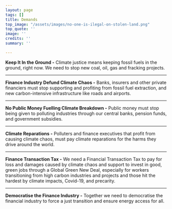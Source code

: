 ```yaml
---
layout: page
tags: []
title: Demands
top_image: "/assets/images/no-one-is-ilegal-on-stolen-land.png"
top_quote: ''
image: ''
credits: ''
summary: ''

---
```

**Keep It In the Ground -** Climate justice means keeping fossil fuels in the ground, right now. We need to stop new coal, oil, gas and fracking projects.

***

**Finance Industry Defund Climate Chaos -** Banks, insurers and other private financiers must stop supporting and profiting from fossil fuel extraction, and new carbon-intensive infrastructure like roads and airports.

***

**No Public Money Fuelling Climate Breakdown -** Public money must stop being given to polluting industries through our central banks, pension funds, and government subsidies.

***

**Climate Reparations -** Polluters and finance executives that profit from causing climate chaos, must pay climate reparations for the harms they drive around the world.

***

**Finance Transaction Tax -** We need a Financial Transaction Tax to pay for loss and damages caused by climate chaos and support to invest in good, green jobs through a Global Green New Deal, especially for workers transitioning from high carbon industries and projects and those hit the hardest by climate impacts, Covid-19, and precarity.

***

**Democratise the Finance Industry -** Together we need to democratise the financial industry to force a just transition and ensure energy access for all.